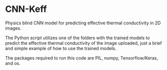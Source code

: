 # CNN-Keff
Physics blind CNN model for predicting effective thermal conductivity in 2D images.

The Python script utilizes one of the folders with the trained models to predict the effective thermal conductivity of the image uploaded, just a brief and simple example of how to use the trained models.

The packages required to run this code are PIL, numpy, Tensorflow/Keras, and os.
